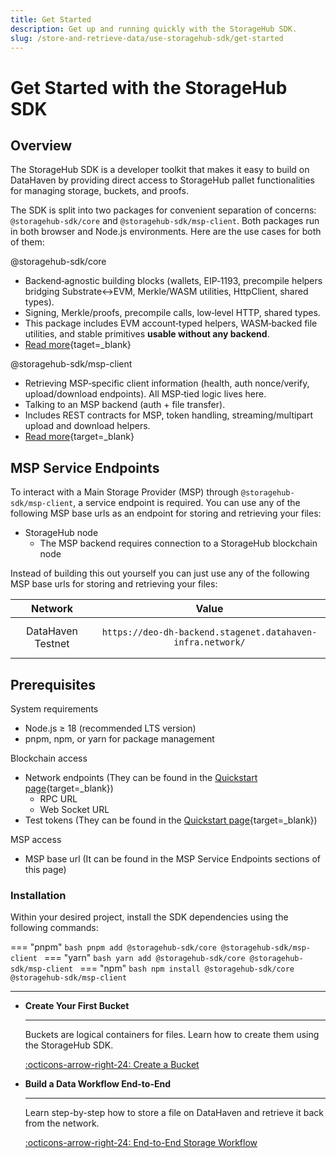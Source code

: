```yaml
---
title: Get Started
description: Get up and running quickly with the StorageHub SDK.
slug: /store-and-retrieve-data/use-storagehub-sdk/get-started
---
```


# Get Started with the StorageHub SDK

## Overview

The StorageHub SDK is a developer toolkit that makes it easy to build on DataHaven by providing direct access to StorageHub pallet functionalities for managing storage, buckets, and proofs.

The SDK is split into two packages for convenient separation of concerns: `@storagehub-sdk/core` and `@storagehub-sdk/msp-client`. Both packages run in both browser and Node.js environments. Here are the use cases for both of them:

@storagehub-sdk/core

- Backend‑agnostic building blocks (wallets, EIP‑1193, precompile helpers bridging Substrate↔EVM, Merkle/WASM utilities, HttpClient, shared types).
- Signing, Merkle/proofs, precompile calls, low‑level HTTP, shared types.
- This package includes EVM account‑typed helpers, WASM‑backed file utilities, and stable primitives **usable without any backend**.
- [Read more](https://www.npmjs.com/package/@storagehub-sdk/core){taget=_blank}

@storagehub-sdk/msp-client

- Retrieving MSP‑specific client information (health, auth nonce/verify, upload/download endpoints). All MSP‑tied logic lives here.
- Talking to an MSP backend (auth + file transfer).
- Includes REST contracts for MSP, token handling, streaming/multipart upload and download helpers.
- [Read more](https://www.npmjs.com/package/@storagehub-sdk/msp-client){target=_blank}

## MSP Service Endpoints

To interact with a Main Storage Provider (MSP) through `@storagehub-sdk/msp-client`, a service endpoint is required. You can use any of the following MSP base urls as an endpoint for storing and retrieving your files:

- StorageHub node 
  - The MSP backend requires connection to a StorageHub blockchain node

Instead of building this out yourself you can just use any of the following MSP base urls for storing and retrieving your files:


 |      Network      |                                   Value                                   |
 |:-----------------:|:-------------------------------------------------------------------------:|
 | DataHaven Testnet | <pre>```https://deo-dh-backend.stagenet.datahaven-infra.network/```</pre> |
                    

## Prerequisites

System requirements

- Node.js ≥ 18 (recommended LTS version)
- pnpm, npm, or yarn for package management

Blockchain access

- Network endpoints (They can be found in the [Quickstart page](/store-and-retrieve-data/quick-start.md){target=_blank})
    - RPC URL
    - Web Socket URL 
- Test tokens (They can be found in the [Quickstart page](/store-and-retrieve-data/quick-start.md){target=_blank})

MSP access

- MSP base url (It can be found in the MSP Service Endpoints sections of this page)

### Installation

Within your desired project, install the SDK dependencies using the following commands:

=== "pnpm"
    ```bash
    pnpm add @storagehub-sdk/core @storagehub-sdk/msp-client
    ```
=== "yarn"
    ```bash
    yarn add @storagehub-sdk/core @storagehub-sdk/msp-client
    ```
=== "npm"
    ```bash
    npm install @storagehub-sdk/core @storagehub-sdk/msp-client
    ```

---


<div class="grid cards" markdown>

-   __Create Your First Bucket__

    ---

    Buckets are logical containers for files. Learn how to create them using the StorageHub SDK.

    [:octicons-arrow-right-24: Create a Bucket](/store-and-retrieve-data/use-storagehub-sdk/get-started.md)

-   __Build a Data Workflow End-to-End__

    ---

    Learn step-by-step how to store a file on DataHaven and retrieve it back from the network.

    [:octicons-arrow-right-24: End-to-End Storage Workflow](/store-and-retrieve-data/use-storagehub-sdk/end-to-end-storage-workflow.md)

</div>

